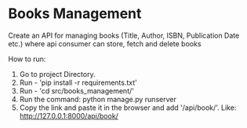 # Books Management

Create an API for managing books (Title, Author, ISBN, Publication Date etc.)
where api consumer can store, fetch and delete books


How to run:
1. Go to project Directory.
2. Run - 'pip install -r requirements.txt'
3. Run - 'cd src/books_management/'
4. Run the command:
    python manage.py runserver
5. Copy the link and paste it in the browser and add '/api/book/'.
    Like:
    http://127.0.0.1:8000/api/book/

    

